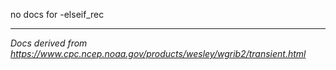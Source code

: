 no docs for -elseif_rec

---

_Docs derived from <https://www.cpc.ncep.noaa.gov/products/wesley/wgrib2/transient.html>_
